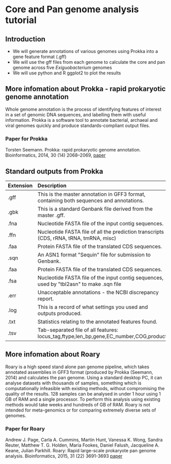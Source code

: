 # Core and Pan genome analysis tutorial

## Introduction
- We will generate annotations of various genomes using Prokka into a gene feature format (.gff)
- We will use the gff files from each genome to calculate the core and pan genome across five *Exiguobacterium* genomes
- We will use python and R ggplot2 to plot the results

## More infomation about Prokka - rapid prokaryotic genome annotation

Whole genome annotation is the process of identifying features of interest in a set of genomic DNA sequences, and labelling them with useful information. Prokka is a software tool to annotate bacterial, archaeal and viral genomes quickly and produce standards-compliant output files.

### Paper for Prokka
Torsten Seemann. Prokka: rapid prokaryotic genome annotation. Bioinformatics, 2014, 30 (14) 2068–2069, [paper](https://doi.org/10.1093/bioinformatics/btu153)

## Standard outputs from Prokka

| Extension| Description                                                                               |
|----------|:----------------------------------------------------------------------------------------- |
| .gff     | 	This is the master annotation in GFF3 format, containing both sequences and annotations. |
| .gbk     |  This is a standard Genbank file derived from the master .gff.                            |
| .fna     |  Nucleotide FASTA file of the input contig sequences.                                     |
| .ffn     |  Nucleotide FASTA file of all the prediction transcripts (CDS, rRNA, tRNA, tmRNA, misc)   |
| .faa     |  Protein FASTA file of the translated CDS sequences.                                      |
| .sqn     |  An ASN1 format "Sequin" file for submission to Genbank.                                  |
| .faa     |  Protein FASTA file of the translated CDS sequences.                                      |
| .fsa     |  Nucleotide FASTA file of the input contig sequences, used by "tbl2asn" to make .sqn file |                                  | .tbl 	   |  Feature Table file, used by "tbl2asn" to create the .sqn file.                           |
| .err 	   |  Unacceptable annotations - the NCBI discrepancy report.                                  |
| .log     |  This is a record of what settings you used and outputs produced.                         |
| .txt 	   |  Statistics relating to the annotated features found.                                     |
| .tsv 	   |  Tab-separated file of all features: locus_tag,ftype,len_bp,gene,EC_number,COG,product    |

## More infomation about Roary

Roary is a high speed stand alone pan genome pipeline, which takes annotated assemblies in GFF3 format (produced by Prokka (Seemann, 2014) and calculates the pan genome. Using a standard desktop PC, it can analyse datasets with thousands of samples, something which is computationally infeasible with existing methods, without compromising the quality of the results. 128 samples can be analysed in under 1 hour using 1 GB of RAM and a single processor. To perform this analysis using existing methods would take weeks and hundreds of GB of RAM. Roary is not intended for meta-genomics or for comparing extremely diverse sets of genomes. 

### Paper for Roary
Andrew J. Page, Carla A. Cummins, Martin Hunt, Vanessa K. Wong, Sandra Reuter, Matthew T. G. Holden, Maria Fookes, Daniel Falush, Jacqueline A. Keane, Julian Parkhill. Roary: Rapid large-scale prokaryote pan genome analysis. Bioinformatics, 2015, 31 (22) 3691-3693 [paper](doi:10.1093/bioinformatics/btv421)
